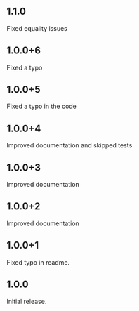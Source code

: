 ## 1.1.0
Fixed equality issues
## 1.0.0+6
Fixed a typo
## 1.0.0+5
Fixed a typo in the code
## 1.0.0+4
Improved documentation and skipped tests
## 1.0.0+3
Improved documentation
## 1.0.0+2
Improved documentation
## 1.0.0+1
Fixed typo in readme.
## 1.0.0
Initial release.
